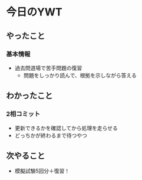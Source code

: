 # 今日のYWT

## やったこと

### 基本情報

- 過去問道場で苦手問題の復習
  - 問題をしっかり読んで、根拠を示しながら答える

## わかったこと

### 2相コミット

- 更新できるかを確認してから処理を走らせる
- どっちかが終わるまで待つやつ

## 次やること

- 模擬試験5回分＋復習！